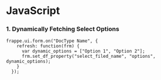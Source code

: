 # JavaScript

### 1. Dynamically Fetching Select Options
```
frappe.ui.form.on("DocType Name", {
    refresh: function(frm) {
      var dynamic_options = ["Option 1", "Option 2"];
      frm.set_df_property("select_filed_name", "options", dynamic_options);
    }
  });
```
